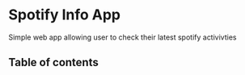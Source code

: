# Spotify Info App
Simple web app allowing user to check their latest spotify activivties


## Table of contents
